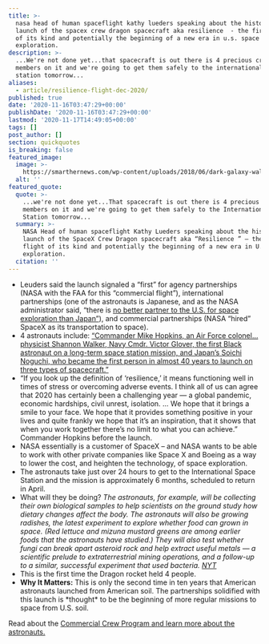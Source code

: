 ```yaml
---
title: >-
  nasa head of human spaceflight kathy lueders speaking about the historic
  launch of the spacex crew dragon spacecraft aka resilience  - the first flight
  of its kind and potentially the beginning of a new era in u.s. space
  exploration.
description: >-
  ...We're not done yet...that spacecraft is out there is 4 precious crew
  members on it and we're going to get them safely to the international space
  station tomorrow...
aliases:
  - article/resilience-flight-dec-2020/
published: true
date: '2020-11-16T03:47:29+00:00'
publishDate: '2020-11-16T03:47:29+00:00'
lastmod: '2020-11-17T14:49:05+00:00'
tags: []
post_author: []
section: quickquotes
is_breaking: false
featured_image:
  image: >-
    https://smarthernews.com/wp-content/uploads/2018/06/dark-galaxy-wallpaper-night-32237-scaled.jpg
  alt: ''
featured_quote:
  quote: >-
    ...we're not done yet...That spacecraft is out there is 4 precious crew
    members on it and we're going to get them safely to the International Space
    Station tomorrow...
  summary: >-
    NASA Head of human spaceflight Kathy Lueders speaking about the historic
    launch of the SpaceX Crew Dragon spacecraft aka “Resilience ” – the first
    flight of its kind and potentially the beginning of a new era in U.S. space
    exploration.
  citation: ''
---
```

*   Leuders said the launch signaled a “first” for agency partnerships (NASA with the FAA for this “commercial flight”), international partnerships (one of the astronauts is Japanese, and as the NASA administrator said, “there is [no better partner to the U.S. for space exploration than Japan”](\"https://twitter.com/NASA/status/1328171694599458816?s=20\")), and commercial partnerships (NASA “hired” SpaceX as its transportation to space).
*   4 astronauts include: [“Commander Mike Hopkins, an Air Force colonel…physicist Shannon Walker, Navy Cmdr. Victor Glover, the first Black astronaut on a long-term space station mission, and Japan’s Soichi Noguchi, who became the first person in almost 40 years to launch on three types of spacecraft.”](\"https://www.usatoday.com/story/news/nation/2020/11/15/spacex-resilience-launch-time-scheduled-sunday-pending-weather/6304211002/\")
*   “If you look up the definition of ‘resilience,’ it means functioning well in times of stress or overcoming adverse events. I think all of us can agree that 2020 has certainly been a challenging year — a global pandemic, economic hardships, civil unrest, isolation. … We hope that it brings a smile to your face. We hope that it provides something positive in your lives and quite frankly we hope that it’s an inspiration, that it shows that when you work together there’s no limit to what you can achieve.” Commander Hopkins before the launch.
*   NASA essentially is a customer of SpaceX – and NASA wants to be able to work with other private companies like Space X and Boeing as a way to lower the cost, and heighten the technology, of space exploration.
*   The astronauts take just over 24 hours to get to the International Space Station and the mission is approximately 6 months, scheduled to return in April.
*   What will they be doing? _The astronauts, for example, will be collecting their own biological samples to help scientists on the ground study how dietary changes affect the body. The astronauts will also be growing radishes, the latest experiment to explore whether food can grown in space. (Red lettuce and mizuna mustard greens are among earlier foods that the astronauts have studied.) They will also test whether fungi can break apart asteroid rock and help extract useful metals — a scientific prelude to extraterrestrial mining operations, and a follow-up to a similar, successful experiment that used bacteria. [NYT](\"https://www.nytimes.com/2020/11/15/science/spacex-nasa-astronauts-launch.html\")_
*   This is the first time the Dragon rocket held 4 people.
*   **Why It Matters:** This is only the second time in ten years that American astronauts launched from American soil. The partnerships solidified with this launch is \*thought\* to be the beginning of more regular missions to space from U.S. soil.

Read about the [Commercial Crew Program and learn more about the astronauts.](\"https://www.nasa.gov/specials/ccp-press-kit/main.html\")